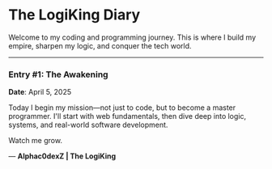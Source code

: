 # The LogiKing Diary

Welcome to my coding and programming journey. This is where I build my empire, sharpen my logic, and conquer the tech world.

---

### Entry #1: The Awakening  
**Date**: April 5, 2025

Today I begin my mission—not just to code, but to become a master programmer. I'll start with web fundamentals, then dive deep into logic, systems, and real-world software development.

Watch me grow.

— **Alphac0dexZ | The LogiKing**